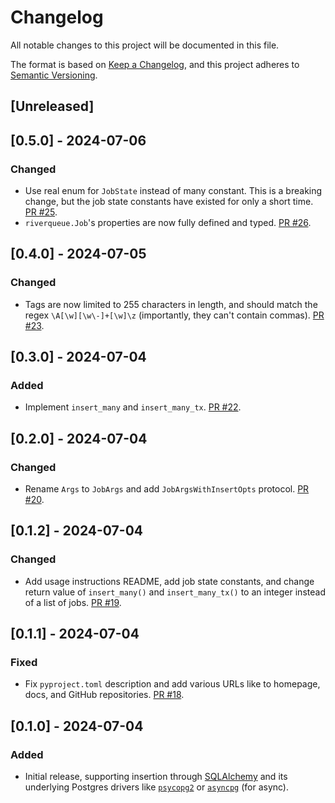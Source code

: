 # Changelog

All notable changes to this project will be documented in this file.

The format is based on [Keep a Changelog](https://keepachangelog.com/en/1.0.0/),
and this project adheres to [Semantic Versioning](https://semver.org/spec/v2.0.0.html).

## [Unreleased]

## [0.5.0] - 2024-07-06

### Changed

- Use real enum for `JobState` instead of many constant. This is a breaking change, but the job state constants have existed for only a short time. [PR #25](https://github.com/riverqueue/riverqueue-python/pull/25).
- `riverqueue.Job`'s properties are now fully defined and typed. [PR #26](https://github.com/riverqueue/riverqueue-python/pull/26).

## [0.4.0] - 2024-07-05

### Changed

- Tags are now limited to 255 characters in length, and should match the regex `\A[\w][\w\-]+[\w]\z` (importantly, they can't contain commas). [PR #23](https://github.com/riverqueue/riverqueue-python/pull/23).

## [0.3.0] - 2024-07-04

### Added

- Implement `insert_many` and `insert_many_tx`. [PR #22](https://github.com/riverqueue/riverqueue-python/pull/22).

## [0.2.0] - 2024-07-04

### Changed

- Rename `Args` to `JobArgs` and add `JobArgsWithInsertOpts` protocol. [PR #20](https://github.com/riverqueue/riverqueue-python/pull/20).

## [0.1.2] - 2024-07-04

### Changed

- Add usage instructions README, add job state constants, and change return value of `insert_many()` and `insert_many_tx()` to an integer instead of a list of jobs. [PR #19](https://github.com/riverqueue/riverqueue-python/pull/19).

## [0.1.1] - 2024-07-04

### Fixed

- Fix `pyproject.toml` description and add various URLs like to homepage, docs, and GitHub repositories. [PR #18](https://github.com/riverqueue/riverqueue-python/pull/18).

## [0.1.0] - 2024-07-04

### Added

- Initial release, supporting insertion through [SQLAlchemy](https://www.sqlalchemy.org/) and its underlying Postgres drivers like [`psycopg2`](https://pypi.org/project/psycopg2/) or [`asyncpg`](https://github.com/MagicStack/asyncpg) (for async).